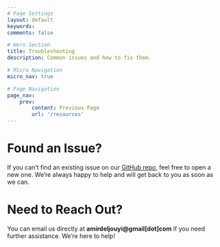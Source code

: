 ```yaml
---
# Page Settings
layout: default
keywords:
comments: false

# Hero Section
title: Troubleshooting
description: Common issues and how to fix them.

# Micro Navigation
micro_nav: true

# Page Navigation
page_nav:
    prev:
        content: Previous Page
        url: '/resources'
---
```


# Found an Issue?
If you can’t find an existing issue on our [GitHub repo](https://github.com/amirdeljouyi/UTGen/issues), feel free to open a new one. We’re always happy to help and will get back to you as soon as we can.

# Need to Reach Out?
You can email us directly at **amirdeljouyi@gmail[dot]com** if you need further assistance. We’re here to help!
